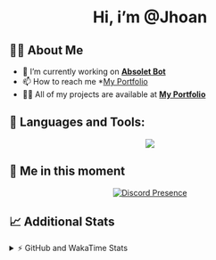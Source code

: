 <h1 align="center">Hi, i’m @Jhoan</h1>

## 🙋‍♂️ About Me

- 🔭 I’m currently working on **[Absolet Bot](https://strider.cloud)**
- 📫 How to reach me *[My Portfolio](https://jhoan.me/contact)
- 👨‍💻 All of my projects are available at **[My Portfolio](https://jhoan.me)**

## 🚀 Languages and Tools:
<p align="center">
  <a href="https://skillicons.dev">
    <img src="https://skillicons.dev/icons?i=js,ts,html,css,bootstrap,nodejs,express,vscode,neovim,vim,atom,cloudflare,git,github,discord,bots,linux,mongodb,nginx,redis,wordpress,heroku&perline=11" />
  </a>
</p>
  
## 👤 Me in this moment
<p align="center">
    <a href="https://discord.com/users/612460795124776960" target="_blank" rel="nofollow">
        <img src="https://lanyard-profile-readme.vercel.app/api/612460795124776960?idleMessage=Probably%20coding%20Absolet..." alt="Discord Presence" align="center">
    </a>
</p>

## 📈 Additional Stats
<details>
    <summary>⚡ GitHub and WakaTime Stats</summary>
    <br/>

<!--START_SECTION:waka-->
![Code Time](http://img.shields.io/badge/Code%20Time-634%20hrs%2031%20mins-blue)

**🐱 My GitHub Data** 

> 📦 175.6 kB Used in GitHub's Storage 
 > 
> 🏆 110 Contributions in the Year 2023
 > 
> 💼 Opted to Hire
 > 
> 📜 4 Public Repositories 
 > 
> 🔑 41 Private Repositories 
 > 
**I'm an Early 🐤** 

```text
🌞 Morning                100 commits         ██░░░░░░░░░░░░░░░░░░░░░░░   08.86 % 
🌆 Daytime                533 commits         ████████████░░░░░░░░░░░░░   47.21 % 
🌃 Evening                444 commits         ██████████░░░░░░░░░░░░░░░   39.33 % 
🌙 Night                  52 commits          █░░░░░░░░░░░░░░░░░░░░░░░░   04.61 % 
```
📅 **I'm Most Productive on Saturday** 

```text
Monday                   169 commits         ████░░░░░░░░░░░░░░░░░░░░░   14.97 % 
Tuesday                  188 commits         ████░░░░░░░░░░░░░░░░░░░░░   16.65 % 
Wednesday                181 commits         ████░░░░░░░░░░░░░░░░░░░░░   16.03 % 
Thursday                 126 commits         ███░░░░░░░░░░░░░░░░░░░░░░   11.16 % 
Friday                   164 commits         ████░░░░░░░░░░░░░░░░░░░░░   14.53 % 
Saturday                 195 commits         ████░░░░░░░░░░░░░░░░░░░░░   17.27 % 
Sunday                   106 commits         ██░░░░░░░░░░░░░░░░░░░░░░░   09.39 % 
```


📊 **This Week I Spent My Time On** 

```text
🕑︎ Time Zone: America/Bogota

💬 Programming Languages: 
TypeScript               19 mins             ███████████████░░░░░░░░░░   59.04 % 
JSON                     8 mins              ███████░░░░░░░░░░░░░░░░░░   26.14 % 
TSConfig                 1 min               ██░░░░░░░░░░░░░░░░░░░░░░░   06.09 % 
XML                      1 min               ██░░░░░░░░░░░░░░░░░░░░░░░   06.04 % 
JavaScript               0 secs              █░░░░░░░░░░░░░░░░░░░░░░░░   02.69 % 

🔥 Editors: 
VS Code                  32 mins             █████████████████████████   100.00 % 

🐱‍💻 Projects: 
bloom                    28 mins             ██████████████████████░░░   87.79 % 
Absolet                  3 mins              ███░░░░░░░░░░░░░░░░░░░░░░   12.21 % 

💻 Operating System: 
Linux                    32 mins             █████████████████████████   100.00 % 
```

**I Mostly Code in JavaScript** 

```text
JavaScript               17 repos            ██████████████░░░░░░░░░░░   56.67 % 
TypeScript               7 repos             ██████░░░░░░░░░░░░░░░░░░░   23.33 % 
Java                     3 repos             ██░░░░░░░░░░░░░░░░░░░░░░░   10.00 % 
SCSS                     1 repo              █░░░░░░░░░░░░░░░░░░░░░░░░   03.33 % 
CSS                      1 repo              █░░░░░░░░░░░░░░░░░░░░░░░░   03.33 % 
```




 Last Updated on 02/03/2023 09:11:52 UTC
<!--END_SECTION:waka-->
</details>
